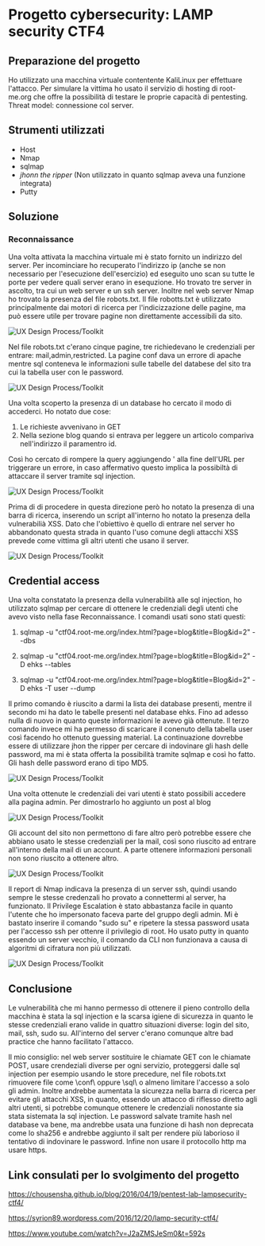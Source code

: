 # Progetto cybersecurity: LAMP security CTF4

## Preparazione del progetto
Ho utilizzato una macchina virtuale contentente KaliLinux per effettuare l'attacco. Per simulare la vittima ho usato il servizio di hosting di root-me.org che offre la possibilità di testare le proprie capacità di pentesting.
Threat model: connessione col server.

## Strumenti utilizzati
* Host
* Nmap
* sqlmap
* _jhonn the ripper_ (Non utilizzato in quanto sqlmap aveva una funzione integrata)
* Putty

## Soluzione
### Reconnaissance
Una volta attivata la macchina virtuale mi è stato fornito un indirizzo del server. Per incominciare ho recuperato l'indirizzo ip (anche se non necessario per l'esecuzione dell'esercizio) ed eseguito
uno scan su tutte le porte per vedere quali server erano in esequzione. Ho trovato tre server in ascolto, tra cui un web server e un ssh server. Inoltre nel web server Nmap ho trovato la presenza del file robots.txt. Il file robotts.txt è utilizzato principalmente dai motori di ricerca per l'indicizzazione delle pagine, ma può essere utile per trovare pagine non direttamente accessibili da sito.

![UX Design Process/Toolkit](images/1.png)

Nel file robots.txt c'erano cinque pagine, tre richiedevano le credenziali per entrare: mail,admin,restricted. La pagine conf dava un errore di apache mentre sql conteneva le informazioni sulle tabelle del databese del sito tra cui la tabella user con le password.

![UX Design Process/Toolkit](images/2.png)

Una volta scoperto la presenza di un database ho cercato il modo di accederci. Ho notato due cose:
1) Le richieste avvenivano in GET
2) Nella sezione blog quando si entrava per leggere un articolo compariva nell'indirizzo il paramentro id.

Così ho cercato di rompere la query aggiungendo ' alla fine dell'URL per triggerare un errore, in caso affermativo questo implica la possibiltà di attaccare il server tramite sql injection.

![UX Design Process/Toolkit](images/3.png)

Prima di di procedere in questa direzione però ho notato la presenza di una barra di ricerca, inserendo un script all'interno ho notato la presenza della vulnerabilià XSS. Dato che l'obiettivo è quello di entrare nel server ho abbandonato questa strada in quanto l'uso comune degli attacchi XSS prevede come vittima gli altri utenti che usano il server.

![UX Design Process/Toolkit](images/4.png)

## Credential access

Una volta constatato la presenza della vulnerabilità alle sql injection, ho utilizzato sqlmap per cercare di ottenere le credenziali degli utenti che avevo visto nella fase Reconnaissance. I comandi usati sono stati questi:

1) sqlmap -u "ctf04.root-me.org/index.html?page=blog&title=Blog&id=2" --dbs

2) sqlmap -u "ctf04.root-me.org/index.html?page=blog&title=Blog&id=2" -D ehks --tables

3) sqlmap -u "ctf04.root-me.org/index.html?page=blog&title=Blog&id=2" -D ehks -T user --dump

Il primo comando è riuscito a darmi la lista dei database presenti, mentre il secondo mi ha dato le tabelle presenti nel database ehks. Fino ad adesso nulla di nuovo in quanto queste informazioni le avevo già ottenute. Il terzo comando invece mi ha permesso di scaricare il conenuto della tabella user così facendo ho ottenuto guessing material. La continuazione dovrebbe essere di utilizzare jhon the ripper per cercare di indovinare gli hash delle password, ma mi è stata offerta la possibilità tramite sqlmap e così ho fatto. Gli hash delle password erano di tipo MD5.

![UX Design Process/Toolkit](images/5.png)

Una volta ottenute le credenziali dei vari utenti è stato possibili accedere alla pagina admin. Per dimostrarlo ho aggiunto un post al blog

![UX Design Process/Toolkit](images/6.png)

Gli account del sito non permettono di fare altro però potrebbe essere che abbiano usato le stesse credenziali per la mail, così sono riuscito ad entrare all'interno della mail di un account. A parte ottenere informazioni personali non sono riuscito a ottenere altro.

![UX Design Process/Toolkit](images/7.png)

Il report di Nmap indicava la presenza di un server ssh, quindi usando sempre le stesse credenzali ho provato a connettermi al server, ha funzionato. Il Privilege Escalation è stato abbastanza 
facile in quanto l'utente che ho impersonato faceva parte del gruppo degli admin. Mi è bastato inserire il comando "sudo su" e ripetere la stessa password usata per l'accesso ssh per ottenre il privilegio di root. Ho usato putty in quanto essendo un server vecchio, il comando da CLI non funzionava a causa di algoritmi di cifratura non più utilizzati.

![UX Design Process/Toolkit](images/8.png)

## Conclusione

Le vulnerabilità che mi hanno permesso di ottenere il pieno controllo della macchina è stata la sql injection e la scarsa igiene di sicurezza in quanto le stesse credenziali erano valide in quattro situazioni diverse: login del sito, mail, ssh, sudo su.
All'interno del server c'erano comunque altre bad practice che hanno facilitato l'attacco.

Il mio consiglio: nel web server sostituire le chiamate GET con le chiamate POST, usare crendeziali diverse per ogni servizio, proteggersi dalle sql injection per esempio usando le store precedure, nel file robots.txt rimuovere file come \conf\ oppure \sql\ o almeno limitare l'accesso a solo gli admin. Inoltre andrebbe aumentata la sicurezza nella barra di ricerca per evitare gli attacchi XSS, in quanto, essendo un attacco di riflesso diretto agli altri utenti, si potrebbe comunque ottenere le credenziali nonostante sia stata sistemata la sql injection. Le password salvate tramite hash nel database va bene, ma andrebbe usata una funzione di hash non deprecata come lo sha256 e andrebbe aggiunto il salt per rendere più laborioso il tentativo di indovinare le password. Infine non usare il protocollo http ma usare https.

## Link consulati per lo svolgimento del progetto

https://chousensha.github.io/blog/2016/04/19/pentest-lab-lampsecurity-ctf4/

https://syrion89.wordpress.com/2016/12/20/lamp-security-ctf4/

https://www.youtube.com/watch?v=J2aZMSJeSm0&t=592s


